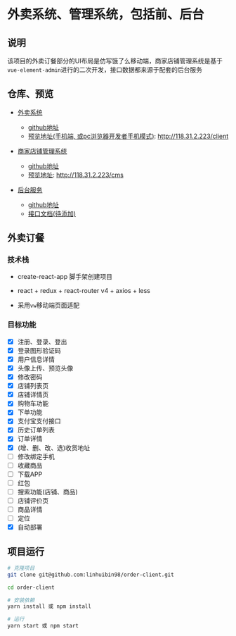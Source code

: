 # 外卖系统、管理系统，包括前、后台

## 说明

该项目的外卖订餐部分的UI布局是仿写饿了么移动端，商家店铺管理系统是基于`vue-element-admin`进行的二次开发，接口数据都来源于配套的后台服务

## 仓库、预览

- [外卖系统](https://github.com/linhuibin98/order-client)
  - [github地址](https://github.com/linhuibin98/order-client)
  - [预览地址(手机端, 或pc浏览器开发者手机模式)](http://118.31.2.223/client): http://118.31.2.223/client

- [商家店铺管理系统](https://github.com/linhuibin98/order-cms)
  - [github地址](https://github.com/linhuibin98/order-cms)
  - [预览地址](http://118.31.2.223/cms): http://118.31.2.223/cms

- [后台服务](https://github.com/linhuibin98/order-server)
  - [github地址](https://github.com/linhuibin98/order-server)
  - [接口文档(待添加)]()

## 外卖订餐

### 技术栈

- create-react-app 脚手架创建项目

- react + redux + react-router v4 + axios + less

- 采用`vw`移动端页面适配

### 目标功能

 - [x] 注册、登录、登出
 - [x] 登录图形验证码
 - [x] 用户信息详情
 - [x] 头像上传、预览头像
 - [x] 修改密码
 - [x] 店铺列表页
 - [x] 店铺详情页
 - [x] 购物车功能
 - [x] 下单功能
 - [x] 支付宝支付接口
 - [x] 历史订单列表
 - [x] 订单详情
 - [x] (增、删、改、选)收货地址
 - [ ] 修改绑定手机
 - [ ] 收藏商品
 - [ ] 下载APP
 - [ ] 红包
 - [ ] 搜索功能(店铺、商品)
 - [ ] 店铺评价页
 - [ ] 商品详情
 - [ ] 定位
 - [x] 自动部署

## 项目运行

```sh
# 克隆项目
git clone git@github.com:linhuibin98/order-client.git

cd order-client

# 安装依赖
yarn install 或 npm install

# 运行
yarn start 或 npm start
```
